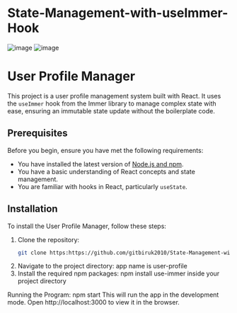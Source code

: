# State-Management-with-useImmer-Hook
![image](https://github.com/gitbiruk2010/State-Management-with-useImmer-Hook/assets/103274295/75114275-87f9-450e-be8d-9110e9b46528)
![image](https://github.com/gitbiruk2010/State-Management-with-useImmer-Hook/assets/103274295/a35c22d5-10e2-47cf-9f73-9f6808ce916a)

# User Profile Manager

This project is a user profile management system built with React. It uses the `useImmer` hook from the Immer library to manage complex state with ease, ensuring an immutable state update without the boilerplate code.

## Prerequisites

Before you begin, ensure you have met the following requirements:

- You have installed the latest version of [Node.js and npm](https://nodejs.org/).
- You have a basic understanding of React concepts and state management.
- You are familiar with hooks in React, particularly `useState`.

## Installation

To install the User Profile Manager, follow these steps:

1. Clone the repository:
   ```bash
   git clone https:https://github.com/gitbiruk2010/State-Management-with-useImmer-Hook
2. Navigate to the project directory: app name is user-profile
3. Install the required npm packages: npm install use-immer inside your project directory

Running the Program: npm start
This will run the app in the development mode.
Open http://localhost:3000 to view it in the browser.

